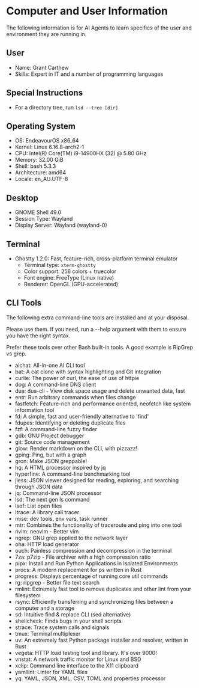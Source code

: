 # Computer and User Information

The following information is for AI Agents to learn specifics of the user and environment they are running in.

## User

- Name: Grant Carthew
- Skills: Expert in IT and a number of programming languages

## Special Instructions

- For a directory tree, run `lsd --tree [dir]`

## Operating System

- OS: EndeavourOS x86_64
- Kernel: Linux 6.16.8-arch2-1
- CPU: Intel(R) Core(TM) i9-14900HX (32) @ 5.80 GHz
- Memory: 32.00 GiB
- Shell: bash 5.3.3
- Architecture: amd64
- Locale: en_AU.UTF-8

## Desktop

- GNOME Shell 49.0
- Session Type: Wayland
- Display Server: Wayland (wayland-0)

## Terminal

- Ghostty 1.2.0: Fast, feature-rich, cross-platform terminal emulator
  - Terminal type: `xterm-ghostty`
  - Color support: 256 colors + truecolor
  - Font engine: FreeType (Linux native)
  - Renderer: OpenGL (GPU-accelerated)

## CLI Tools

The following extra command-line tools are installed and at your disposal.

Please use them. If you need, run a --help argument with them to ensure you have the right syntax.

Prefer these tools over other Bash built-in tools. A good example is RipGrep vs grep.

- aichat: All-in-one AI CLI tool
- bat: A cat clone with syntax highlighting and Git integration
- curlie: The power of curl, the ease of use of httpie
- dog: A command-line DNS client
- dua: dua-cli - View disk space usage and delete unwanted data, fast
- entr: Run arbitrary commands when files change
- fastfetch: Feature-rich and performance oriented, neofetch like system information tool
- fd: A simple, fast and user-friendly alternative to 'find'
- fdupes: Identifying or deleting duplicate files
- fzf: A command-line fuzzy finder
- gdb: GNU Project debugger
- git: Source code management
- glow: Render markdown on the CLI, with pizzazz!
- gping: Ping, but with a graph
- gron: Make JSON greppable!
- hq: A HTML processor inspired by jq
- hyperfine: A command-line benchmarking tool
- jless: JSON viewer designed for reading, exploring, and searching through JSON data
- jq: Command-line JSON processor
- lsd: The next gen ls command
- lsof: List open files
- ltrace: A library call tracer
- mise: dev tools, env vars, task runner
- mtr: Combines the functionality of traceroute and ping into one tool
- nvim: neovim - Better vim
- ngrep: GNU grep applied to the network layer
- oha: HTTP load generator
- ouch: Painless compression and decompression in the terminal
- 7za: p7zip - File archiver with a high compression ratio
- pipx: Install and Run Python Applications in Isolated Environments
- procs: A modern replacement for ps written in Rust
- progress: Displays percentage of running core util commands
- rg: ripgrep - Better file text search
- rmlint: Extremely fast tool to remove duplicates and other lint from your filesystem
- rsync: Efficiently transferring and synchronizing files between a computer and a storage
- sd: Intuitive find & replace CLI (sed alternative)
- shellcheck: Finds bugs in your shell scripts
- strace: Trace system calls and signals
- tmux: Terminal multiplexer
- uv: An extremely fast Python package installer and resolver, written in Rust
- vegeta: HTTP load testing tool and library. It's over 9000!
- vnstat: A network traffic monitor for Linux and BSD
- xclip: Command line interface to the X11 clipboard
- yamllint: Linter for YAML files
- yq: YAML, JSON, XML, CSV, TOML and properties processor
